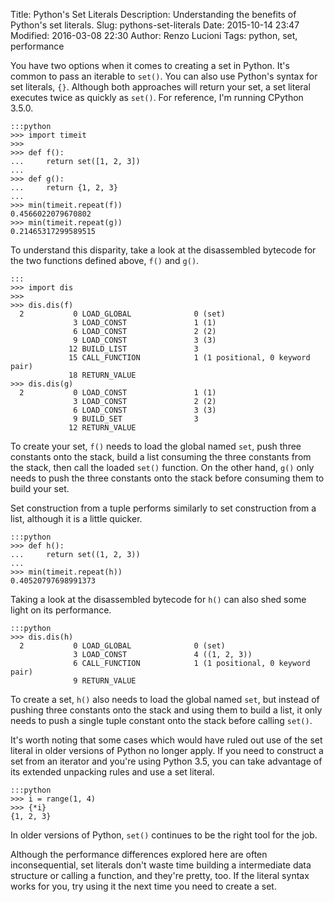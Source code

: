 Title: Python's Set Literals
Description: Understanding the benefits of Python's set literals.
Slug: pythons-set-literals
Date: 2015-10-14 23:47
Modified: 2016-03-08 22:30
Author: Renzo Lucioni
Tags: python, set, performance

You have two options when it comes to creating a set in Python. It's common to pass an iterable to `set()`. You can also use Python's syntax for set literals, `{}`. Although both approaches will return your set, a set literal executes twice as quickly as `set()`. For reference, I'm running CPython 3.5.0.

    :::python
    >>> import timeit
    >>>
    >>> def f():
    ...     return set([1, 2, 3])
    ... 
    >>> def g():
    ...     return {1, 2, 3}
    ... 
    >>> min(timeit.repeat(f))
    0.4566022079670802
    >>> min(timeit.repeat(g))
    0.21465317299589515

To understand this disparity, take a look at the disassembled bytecode for the two functions defined above, `f()` and `g()`.

    :::
    >>> import dis
    >>>
    >>> dis.dis(f)
      2           0 LOAD_GLOBAL              0 (set)
                  3 LOAD_CONST               1 (1)
                  6 LOAD_CONST               2 (2)
                  9 LOAD_CONST               3 (3)
                 12 BUILD_LIST               3
                 15 CALL_FUNCTION            1 (1 positional, 0 keyword pair)
                 18 RETURN_VALUE
    >>> dis.dis(g)
      2           0 LOAD_CONST               1 (1)
                  3 LOAD_CONST               2 (2)
                  6 LOAD_CONST               3 (3)
                  9 BUILD_SET                3
                 12 RETURN_VALUE

To create your set, `f()` needs to load the global named `set`, push three constants onto the stack, build a list consuming the three constants from the stack, then call the loaded `set()` function. On the other hand, `g()` only needs to push the three constants onto the stack before consuming them to build your set.

Set construction from a tuple performs similarly to set construction from a list, although it is a little quicker.

    :::python
    >>> def h():
    ...     return set((1, 2, 3))
    ...
    >>> min(timeit.repeat(h))
    0.40520797698991373

Taking a look at the disassembled bytecode for `h()` can also shed some light on its performance.

    :::python
    >>> dis.dis(h)
      2           0 LOAD_GLOBAL              0 (set)
                  3 LOAD_CONST               4 ((1, 2, 3))
                  6 CALL_FUNCTION            1 (1 positional, 0 keyword pair)
                  9 RETURN_VALUE

To create a set, `h()` also needs to load the global named `set`, but instead of pushing three constants onto the stack and using them to build a list, it only needs to push a single tuple constant onto the stack before calling `set()`.

It's worth noting that some cases which would have ruled out use of the set literal in older versions of Python no longer apply. If you need to construct a set from an iterator and you're using Python 3.5, you can take advantage of its extended unpacking rules and use a set literal.

    :::python
    >>> i = range(1, 4)
    >>> {*i}
    {1, 2, 3}

In older versions of Python, `set()` continues to be the right tool for the job.

Although the performance differences explored here are often inconsequential, set literals don't waste time building a intermediate data structure or calling a function, and they're pretty, too. If the literal syntax works for you, try using it the next time you need to create a set.
